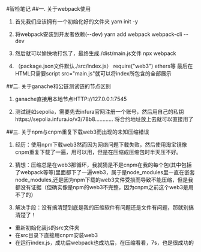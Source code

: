 #智检笔记
##一. 关于webpack使用
1. 首先我们应该拥有一个初始化好的文件夹  yarn init -y

2. 将webpack安装到开发者依赖(--dev)        yarn add webpack webpack-cli --dev

3. 然后就可以愉快地打包了，最终生成./dist/main.js文件            npx webpack
4. （package.json文件默认./src/index.js）
     require("web3")  ethers等
     最后在HTML只需要script src="main.js"就可以将index所包含的全部展示
     
##二. 关于ganache和公链测试链的节点区别
1. ganache直接用本地节点HTTP://127.0.0.1:7545

2. 测试链如sepolia，需要先去infura官网注册一个账号，然后用自己的私钥https://sepolia.infura.io/v3/78b8............ 将合约地址放上去就可以直接用了

##三. 关于npm与cnpm重复下载web3而出现的未知压缩错误
1. 经历：使用npm下载web3然而因为网络问题下载失败，然后使用淘宝镜像cnpm重复下载了一遍，用可以用，但是在压缩成压缩包时半天压不好。

2. 猜想：压缩总是在web3那循环，我就猜是不是cnpm在我的每个包(其中包括了webpack等等)里面都下了一遍web3，属于是node_modules里一直在嵌套node_modules,还是因为npm下载的web3文件受损而导致不能压缩，但是我都没有证据（但确实像是npm的web3不完整，因为cnpm之前这个web3是用不了的）
3. 解决手段：没有搞清楚到底是我的压缩软件有问题还是文件有问题，那就别搞清楚了！
  - 重新初始化装js的src文件夹
  - 在src目录下直接用cnpm安装web3
  - 在运行index.js，成功后webpack也成功后，在压缩看看，7s，也是很成功的